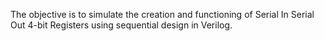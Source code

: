 The objective is to simulate the creation and functioning of Serial In Serial Out 4-bit Registers using sequential design in Verilog.
